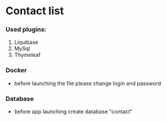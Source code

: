 # Contact list

### Used plugins:
1. Liquibase
2. MySql
3. Thymeleaf

### Docker
- before launching the file please change login and password

### Database
- before app launching create database "contact"
